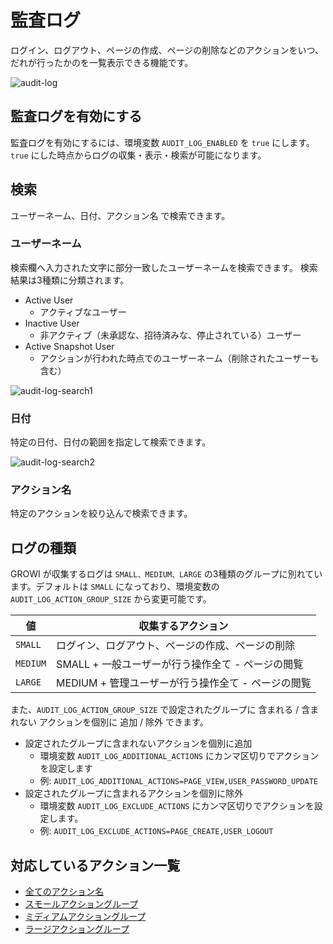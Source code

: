 # 監査ログ

ログイン、ログアウト、ページの作成、ページの削除などのアクションをいつ、だれが行ったかのを一覧表示できる機能です。

![audit-log](/assets/images/audit-log.png)

## 監査ログを有効にする

監査ログを有効にするには、環境変数 `AUDIT_LOG_ENABLED` を `true` にします。`true` にした時点からログの収集・表示・検索が可能になります。

## 検索

ユーザーネーム、日付、アクション名 で検索できます。

### ユーザーネーム

検索欄へ入力された文字に部分一致したユーザーネームを検索できます。
検索結果は3種類に分類されます。

- Active User
  - アクティブなユーザー
- Inactive User
  - 非アクティブ（未承認な、招待済みな、停止されている）ユーザー
- Active Snapshot User
  - アクションが行われた時点でのユーザーネーム（削除されたユーザーも含む）

![audit-log-search1](/assets/images/audit-log-search1.png)

### 日付

特定の日付、日付の範囲を指定して検索できます。

![audit-log-search2](/assets/images/audit-log-search2.png)


### アクション名

特定のアクションを絞り込んで検索できます。

<!-- TODO 画像 i18n 化が終わったら画像を挿入 -->

## ログの種類

GROWI が収集するログは `SMALL、MEDIUM、LARGE` の3種類のグループに別れています。デフォルトは `SMALL` になっており、環境変数の `AUDIT_LOG_ACTION_GROUP_SIZE` から変更可能です。

| 値 | 収集するアクション |
| ------------------- | ---------- |
| `SMALL` | ログイン、ログアウト、ページの作成、ページの削除 |
| `MEDIUM` | SMALL + 一般ユーザーが行う操作全て - ページの閲覧 |
| `LARGE` | MEDIUM +  管理ユーザーが行う操作全て - ページの閲覧 |

また、`AUDIT_LOG_ACTION_GROUP_SIZE` で設定されたグループに 含まれる / 含まれない アクションを個別に 追加 / 除外 できます。

- 設定されたグループに含まれないアクションを個別に追加
  - 環境変数 `AUDIT_LOG_ADDITIONAL_ACTIONS` にカンマ区切りでアクションを設定します
  - 例: `AUDIT_LOG_ADDITIONAL_ACTIONS=PAGE_VIEW,USER_PASSWORD_UPDATE`
- 設定されたグループに含まれるアクションを個別に除外
  - 環境変数 `AUDIT_LOG_EXCLUDE_ACTIONS` にカンマ区切りでアクションを設定します。
  - 例: `AUDIT_LOG_EXCLUDE_ACTIONS=PAGE_CREATE,USER_LOGOUT`

## 対応しているアクション一覧

- [全てのアクション名](https://github.com/weseek/growi/blob/master/packages/app/src/interfaces/activity.ts#L161)
- [スモールアクショングループ](https://github.com/weseek/growi/blob/master/packages/app/src/interfaces/activity.ts#L312)
- [ミディアムアクショングループ](https://github.com/weseek/growi/blob/master/packages/app/src/interfaces/activity.ts#L328)
- [ラージアクショングループ](https://github.com/weseek/growi/blob/master/packages/app/src/interfaces/activity.ts#L370)








